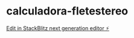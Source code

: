 # calculadora-fletestereo

[Edit in StackBlitz next generation editor ⚡️](https://stackblitz.com/~/github.com/iulianus/calculadora-fletestereo)